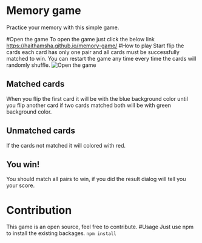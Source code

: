 # Memory game
Practice your memory with this simple game.

#Open the game
To open the game just click the below link
https://haithamsha.github.io/memory-game/
#How to play
Start flip the cards each card has only one pair and all cards must be successfully matched to win.
You can restart the game any time every time the cards will randomly shuffle.
![Open the game](https://haithamsha.github.io/memory-game/)
## Matched cards
When you flip the first card it will be with the blue background color until you flip another card if two cards matched both will be with green background color.


## Unmatched cards
If the cards not matched it will colored with red.


## You win!
You should match all pairs to win, if you did the result dialog will tell you your score.


# Contribution
This game is an open source, feel free to contribute.
#Usage
Just use npm to install the existing backages.
```npm install```
